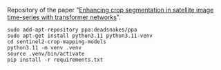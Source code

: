 Repository of the paper "[Enhancing crop segmentation in satellite image time-series with transformer networks](https://arxiv.org/abs/2412.01944)".

``` shell
sudo add-apt-repository ppa:deadsnakes/ppa
sudo apt-get install python3.11 python3.11-venv
cd sentinel2-crop-mapping-models
python3.11 -m venv .venv
source .venv/bin/activate
pip install -r requirements.txt
```
